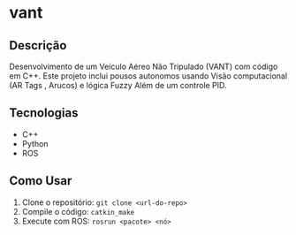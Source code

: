 # vant

## Descrição
Desenvolvimento de um Veículo Aéreo Não Tripulado (VANT) com código em C++. Este projeto inclui pousos autonomos usando Visão computacional (AR Tags , Arucos) e lógica Fuzzy
Além de um controle PID.

## Tecnologias
- C++
- Python
- ROS

## Como Usar
1. Clone o repositório: `git clone <url-do-repo>`
2. Compile o código: `catkin_make`
3. Execute com ROS: `rosrun <pacote> <nó>`
